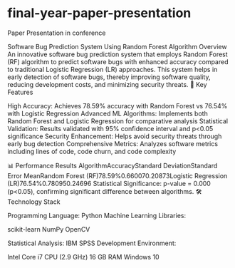 # final-year-paper-presentation
Paper Presentation in conference


Software Bug Prediction System Using Random Forest Algorithm
Overview
An innovative software bug prediction system that employs Random Forest (RF) algorithm to predict software bugs with enhanced accuracy compared to traditional Logistic Regression (LR) approaches. This system helps in early detection of software bugs, thereby improving software quality, reducing development costs, and minimizing security threats.
🎯 Key Features

High Accuracy: Achieves 78.59% accuracy with Random Forest vs 76.54% with Logistic Regression
Advanced ML Algorithms: Implements both Random Forest and Logistic Regression for comparative analysis
Statistical Validation: Results validated with 95% confidence interval and p<0.05 significance
Security Enhancement: Helps avoid security threats through early bug detection
Comprehensive Metrics: Analyzes software metrics including lines of code, code churn, and code complexity

📊 Performance Results
AlgorithmAccuracyStandard DeviationStandard Error MeanRandom Forest (RF)78.59%0.660070.20873Logistic Regression (LR)76.54%0.780950.24696
Statistical Significance: p-value = 0.000 (p<0.05), confirming significant difference between algorithms.
🛠️ Technology Stack

Programming Language: Python
Machine Learning Libraries:

scikit-learn
NumPy
OpenCV


Statistical Analysis: IBM SPSS
Development Environment:

Intel Core i7 CPU (2.9 GHz)
16 GB RAM
Windows 10
